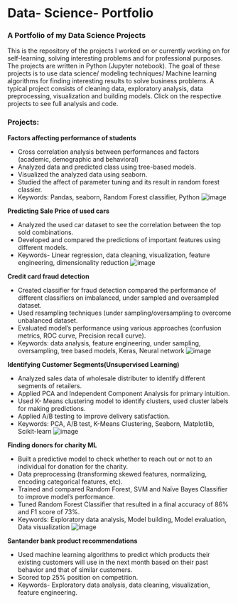 # Data- Science- Portfolio

### A Portfolio of my Data Science Projects

This is the repository of the projects I worked on or currently working on for self-learning, solving interesting problems and for professional purposes. The projects are written in Python (Jupyter notebook). The goal of these projects is to use data science/ modeling techniques/ Machine learning algorithms for finding interesting results to solve business problems. A typical project consists of cleaning data, exploratory analysis, data preprocessing, visualization and building models. Click on the respective projects to see full analysis and code.

### Projects:

**Factors affecting  performance  of  students**

- Cross correlation analysis between performances and factors (academic, demographic and behavioral)
- Analyzed data and predicted class using tree-based models.
- Visualized the analyzed data using seaborn.
- Studied the affect of parameter tuning and its result in random forest classier.
- Keywords: Pandas, seaborn, Random Forest classifier, Python
![image](https://user-images.githubusercontent.com/25867288/49809341-a006f900-fd2c-11e8-857e-ac360a902125.png)

**Predicting Sale Price of used cars**

-	Analyzed the used car dataset to see the correlation between the top sold combinations.
-	Developed and compared the predictions of important features using different models.
-	Keywords- Linear regression, data cleaning, visualization, feature engineering, dimensionality reduction
![image](https://user-images.githubusercontent.com/25867288/49809627-67b3ea80-fd2d-11e8-91ea-af339626a85c.png)

**Credit card fraud detection**

-	Created classifier for fraud detection compared the performance of different classifiers on imbalanced, under sampled and oversampled 
  dataset.
-	Used resampling techniques (under sampling/oversampling to overcome unbalanced dataset.
-	Evaluated model’s performance using various approaches (confusion metrics, ROC curve, Precision recall curve).
-	Keywords:  data analysis, feature engineering, under sampling, oversampling, tree based models, Keras, Neural network
![image](https://user-images.githubusercontent.com/25867288/49809894-148e6780-fd2e-11e8-8ac7-85dbc2aca915.png)

 **Identifying Customer Segments(Unsupervised Learning)**
 
- Analyzed sales data of wholesale distributer to identify different segments of retailers.
-	Applied PCA and Independent Component Analysis for primary intuition.
-	Used K- Means clustering model to identify clusters, used cluster labels for making predictions.
-	Applied A/B testing to improve delivery satisfaction.
-	Keywords: PCA, A/B test, K-Means Clustering, Seaborn, Matplotlib, Scikit-learn
![image](https://user-images.githubusercontent.com/25867288/49811961-57523e80-fd32-11e8-80b3-0b72efadc0e8.png)

**Finding donors for charity ML**
-	Built a predictive model to check whether to reach out or not to an individual for donation for the charity.
-	Data preprocessing (transforming skewed features, normalizing, encoding categorical features, etc).
-	Trained and compared Random Forest, SVM and Naïve Bayes Classifier to improve model’s performance.
-	Tuned Random Forest Classifier that resulted in a final accuracy of 86% and F1 score of 73%.
-	Keywords: Exploratory data analysis, Model building, Model evaluation, Data visualization
![image](https://user-images.githubusercontent.com/25867288/49817347-f7fa2b80-fd3d-11e8-8855-3f8121049b98.png)



**Santander bank product recommendations**

- Used machine learning algorithms to predict which products their existing customers will use in the next month based on their past 
  behavior and that of similar customers.
- Scored top 25% position on competition.
- Keywords- Exploratory data analysis, data cleaning, visualization, feature engineering.

